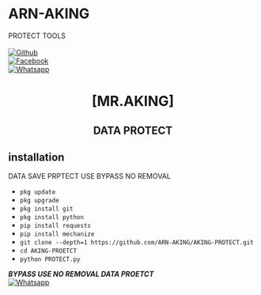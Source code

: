 # ARN-AKING
PROTECT TOOLS
<b></b> </br> <br>[![Github](https://img.shields.io/badge/Github-ARN-AKING-dimgray?style=flat-square&logo=github)](https://github.com/ARN-AKING)<br> [![Facebook](https://img.shields.io/badge/Facebook-ARN-AKING-blue?style=flat-square&logo=facebook)](https://www.facebook.com/RaYees.AmIr42011)<br> [![Whatsapp](https://img.shields.io/badge/Whatsapp-AKING-deepgreen?style=flat-square&logo=whatsapp)](https://wa.me/+93)



<h1 align="center"> [MR.AKING]</h1>

<h2 align="center">  DATA PROTECT </h2>


## <b>installation</b>

DATA SAVE PRPTECT USE BYPASS NO REMOVAL


- `pkg update`
- `pkg upgrade`
- `pkg install git`
- `pkg install python`
- `pip install requests`
- `pip install mechanize`
- `git clone --depth=1 https://github.com/ARN-AKING/AKING-PROTECT.git`
- `cd AKING-PROETCT`
- `python PROTECT.py`



 ___BYPASS USE NO REMOVAL DATA PROETCT___</br>
 [![Whatsapp](https://img.shields.io/badge/Whatsapp-AKING-deepgreen?style=flat-square&logo=whatsapp)](https://wa.me/+93)
